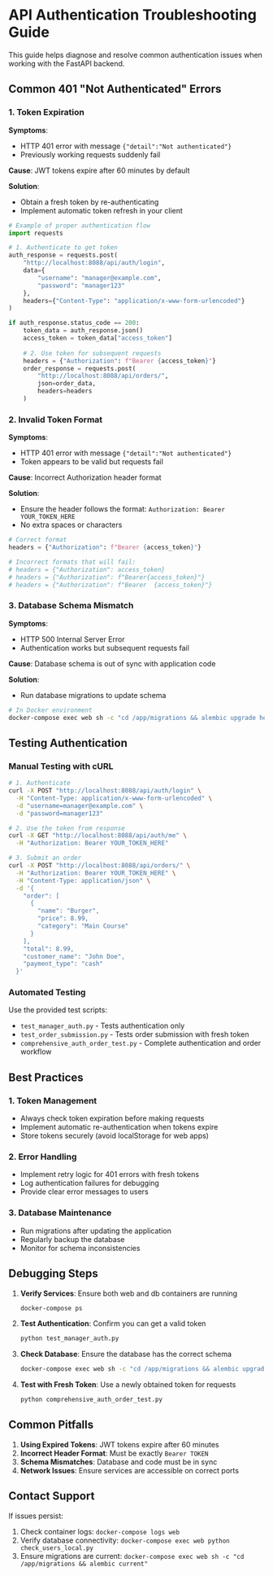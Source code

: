 # API Authentication Troubleshooting Guide

This guide helps diagnose and resolve common authentication issues when working with the FastAPI backend.

## Common 401 "Not Authenticated" Errors

### 1. Token Expiration
**Symptoms**: 
- HTTP 401 error with message `{"detail":"Not authenticated"}`
- Previously working requests suddenly fail

**Cause**: 
JWT tokens expire after 60 minutes by default

**Solution**:
- Obtain a fresh token by re-authenticating
- Implement automatic token refresh in your client

```python
# Example of proper authentication flow
import requests

# 1. Authenticate to get token
auth_response = requests.post(
    "http://localhost:8088/api/auth/login",
    data={
        "username": "manager@example.com",
        "password": "manager123"
    },
    headers={"Content-Type": "application/x-www-form-urlencoded"}
)

if auth_response.status_code == 200:
    token_data = auth_response.json()
    access_token = token_data["access_token"]
    
    # 2. Use token for subsequent requests
    headers = {"Authorization": f"Bearer {access_token}"}
    order_response = requests.post(
        "http://localhost:8088/api/orders/",
        json=order_data,
        headers=headers
    )
```

### 2. Invalid Token Format
**Symptoms**: 
- HTTP 401 error with message `{"detail":"Not authenticated"}`
- Token appears to be valid but requests fail

**Cause**: 
Incorrect Authorization header format

**Solution**:
- Ensure the header follows the format: `Authorization: Bearer YOUR_TOKEN_HERE`
- No extra spaces or characters

```python
# Correct format
headers = {"Authorization": f"Bearer {access_token}"}

# Incorrect formats that will fail:
# headers = {"Authorization": access_token}
# headers = {"Authorization": f"Bearer{access_token}"}
# headers = {"Authorization": f"Bearer  {access_token}"}
```

### 3. Database Schema Mismatch
**Symptoms**: 
- HTTP 500 Internal Server Error
- Authentication works but subsequent requests fail

**Cause**: 
Database schema is out of sync with application code

**Solution**:
- Run database migrations to update schema

```bash
# In Docker environment
docker-compose exec web sh -c "cd /app/migrations && alembic upgrade head"
```

## Testing Authentication

### Manual Testing with cURL

```bash
# 1. Authenticate
curl -X POST "http://localhost:8088/api/auth/login" \
  -H "Content-Type: application/x-www-form-urlencoded" \
  -d "username=manager@example.com" \
  -d "password=manager123"

# 2. Use the token from response
curl -X GET "http://localhost:8088/api/auth/me" \
  -H "Authorization: Bearer YOUR_TOKEN_HERE"

# 3. Submit an order
curl -X POST "http://localhost:8088/api/orders/" \
  -H "Authorization: Bearer YOUR_TOKEN_HERE" \
  -H "Content-Type: application/json" \
  -d '{
    "order": [
      {
        "name": "Burger",
        "price": 8.99,
        "category": "Main Course"
      }
    ],
    "total": 8.99,
    "customer_name": "John Doe",
    "payment_type": "cash"
  }'
```

### Automated Testing

Use the provided test scripts:
- `test_manager_auth.py` - Tests authentication only
- `test_order_submission.py` - Tests order submission with fresh token
- `comprehensive_auth_order_test.py` - Complete authentication and order workflow

## Best Practices

### 1. Token Management
- Always check token expiration before making requests
- Implement automatic re-authentication when tokens expire
- Store tokens securely (avoid localStorage for web apps)

### 2. Error Handling
- Implement retry logic for 401 errors with fresh tokens
- Log authentication failures for debugging
- Provide clear error messages to users

### 3. Database Maintenance
- Run migrations after updating the application
- Regularly backup the database
- Monitor for schema inconsistencies

## Debugging Steps

1. **Verify Services**: Ensure both web and db containers are running
   ```bash
   docker-compose ps
   ```

2. **Test Authentication**: Confirm you can get a valid token
   ```bash
   python test_manager_auth.py
   ```

3. **Check Database**: Ensure the database has the correct schema
   ```bash
   docker-compose exec web sh -c "cd /app/migrations && alembic upgrade head"
   ```

4. **Test with Fresh Token**: Use a newly obtained token for requests
   ```bash
   python comprehensive_auth_order_test.py
   ```

## Common Pitfalls

1. **Using Expired Tokens**: JWT tokens expire after 60 minutes
2. **Incorrect Header Format**: Must be exactly `Bearer TOKEN`
3. **Schema Mismatches**: Database and code must be in sync
4. **Network Issues**: Ensure services are accessible on correct ports

## Contact Support

If issues persist:
1. Check container logs: `docker-compose logs web`
2. Verify database connectivity: `docker-compose exec web python check_users_local.py`
3. Ensure migrations are current: `docker-compose exec web sh -c "cd /app/migrations && alembic current"`